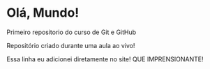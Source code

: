 # Olá, Mundo!
 Primeiro repositorio do curso de Git e GitHub

Repositório criado durante uma aula ao vivo!

Essa linha eu adicionei diretamente no site! QUE IMPRENSIONANTE!
